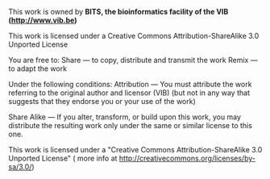 This work is owned by **BITS, the bioinformatics facility of the VIB (http://www.vib.be)**

This work is licensed under a Creative Commons Attribution-ShareAlike 3.0 Unported License

You are free to:
Share — to copy, distribute and transmit the work Remix — to adapt the work

Under the following conditions:
Attribution — You must attribute the work referring to the original author and licensor (VIB)
(but not in any way that suggests that they endorse you or your use of the work) 

Share Alike — If you alter, transform, or build upon this work, you may distribute the resulting work
only under the same or similar license to this one.

This work is licensed under a "Creative Commons Attribution-ShareAlike 3.0 Unported License"
( more info at http://creativecommons.org/licenses/by-sa/3.0/)

